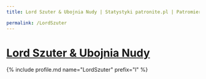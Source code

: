 ```yaml
---
title: Lord Szuter & Ubojnia Nudy | Statystyki patronite.pl | Patromierz

permalink: /LordSzuter
---
```


# [Lord Szuter & Ubojnia Nudy](https://patronite.pl/LordSzuter)

{% include profile.md name="LordSzuter" prefix="l" %}
